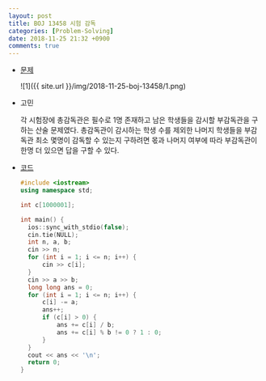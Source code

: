 ```yaml
---
layout: post
title: BOJ 13458 시험 감독
categories: [Problem-Solving]
date: 2018-11-25 21:32 +0900
comments: true
---
```


* [문제](https://www.acmicpc.net/problem/13458)

  ![1]({{ site.url }}/img/2018-11-25-boj-13458/1.png)

* 고민

  각 시험장에 총감독관은 필수로 1명 존재하고 남은 학생들을 감시할 부감독관을 구하는 산술 문제였다. 총감독관이 감시하는 학생 수를 제외한 나머지 학생들을 부감독관 최소 몇명이 감독할 수 있는지 구하려면 몫과 나머지 여부에 따라 부감독관이 한명 더 있으면 답을 구할 수 있다.

* [코드](https://github.com/Luvery93/Problem-Solving/blob/master/BOJ/13458.cpp)

  ```c++
  #include <iostream>
  using namespace std;
  
  int c[1000001];
  
  int main() {
  	ios::sync_with_stdio(false);
  	cin.tie(NULL);
  	int n, a, b;
  	cin >> n;
  	for (int i = 1; i <= n; i++) {
  		cin >> c[i];
  	}
  	cin >> a >> b;
  	long long ans = 0;
  	for (int i = 1; i <= n; i++) {
  		c[i] -= a;
  		ans++;
  		if (c[i] > 0) {
  			ans += c[i] / b;
  			ans += c[i] % b != 0 ? 1 : 0;
  		}
  	}
  	cout << ans << '\n';
  	return 0;
  }
  ```